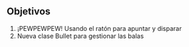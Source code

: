 ## Objetivos

1. ¡PEWPEWPEW! Usando el ratón para apuntar y disparar
2. Nueva clase Bullet para gestionar las balas

